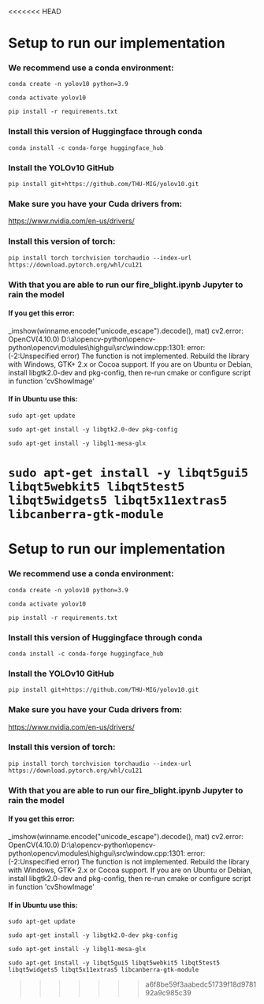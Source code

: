 <<<<<<< HEAD
# Setup to run our implementation

### We recommend use a conda environment:

`conda create -n yolov10 python=3.9`

`conda activate yolov10`

`pip install -r requirements.txt`

### Install this version of Huggingface through conda
 `conda install -c conda-forge huggingface_hub`

### Install the YOLOv10 GitHub
 `pip install git+https://github.com/THU-MIG/yolov10.git`

### Make sure you have your Cuda drivers from:
https://www.nvidia.com/en-us/drivers/

### Install this version of torch:
`pip install torch torchvision torchaudio --index-url https://download.pytorch.org/whl/cu121`


### With that you are able to run our fire_blight.ipynb Jupyter to rain the model

#### If you get this error:
_imshow(winname.encode("unicode_escape").decode(), mat)
cv2.error: OpenCV(4.10.0) D:\a\opencv-python\opencv-python\opencv\modules\highgui\src\window.cpp:1301: error: (-2:Unspecified error) The function is not implemented. Rebuild the library with Windows, GTK+ 2.x or Cocoa support. If you are on Ubuntu or Debian, install libgtk2.0-dev and pkg-config, then re-run cmake or configure script in function 'cvShowImage'

#### If in Ubuntu use this:
`sudo apt-get update`

`sudo apt-get install -y libgtk2.0-dev pkg-config`

`sudo apt-get install -y libgl1-mesa-glx`

`sudo apt-get install -y libqt5gui5 libqt5webkit5 libqt5test5 libqt5widgets5 libqt5x11extras5 libcanberra-gtk-module`
=======
# Setup to run our implementation

### We recommend use a conda environment:

`conda create -n yolov10 python=3.9`

`conda activate yolov10`

`pip install -r requirements.txt`

### Install this version of Huggingface through conda
 `conda install -c conda-forge huggingface_hub`

### Install the YOLOv10 GitHub
 `pip install git+https://github.com/THU-MIG/yolov10.git`

### Make sure you have your Cuda drivers from:
https://www.nvidia.com/en-us/drivers/

### Install this version of torch:
`pip install torch torchvision torchaudio --index-url https://download.pytorch.org/whl/cu121`


### With that you are able to run our fire_blight.ipynb Jupyter to rain the model

#### If you get this error:
_imshow(winname.encode("unicode_escape").decode(), mat)
cv2.error: OpenCV(4.10.0) D:\a\opencv-python\opencv-python\opencv\modules\highgui\src\window.cpp:1301: error: (-2:Unspecified error) The function is not implemented. Rebuild the library with Windows, GTK+ 2.x or Cocoa support. If you are on Ubuntu or Debian, install libgtk2.0-dev and pkg-config, then re-run cmake or configure script in function 'cvShowImage'

#### If in Ubuntu use this:
`sudo apt-get update`

`sudo apt-get install -y libgtk2.0-dev pkg-config`

`sudo apt-get install -y libgl1-mesa-glx`

`sudo apt-get install -y libqt5gui5 libqt5webkit5 libqt5test5 libqt5widgets5 libqt5x11extras5 libcanberra-gtk-module`
>>>>>>> a6f8be59f3aabedc51739f18d978192a9c985c39
